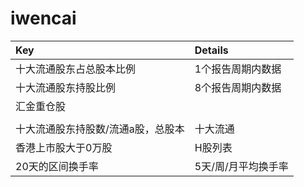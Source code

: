 # iwencai

| Key                                  | Details                               |
| :----------------------------------- | :------------------------------------ |
| 十大流通股东占总股本比例             | 1个报告周期内数据                     |
| 十大流通股东持股比例                 | 8个报告周期内数据                     |
| 汇金重仓股                           |                                       |
|                                      |                                       |
| 十大流通股东持股数/流通a股，总股本   | 十大流通                              |
| 香港上市股大于0万股                  | H股列表                               |
| 20天的区间换手率                     | 5天/周/月平均换手率                   |
